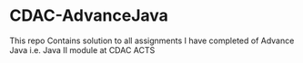 # CDAC-AdvanceJava
This repo Contains solution to all assignments I have completed of Advance Java i.e. Java II module at CDAC ACTS
